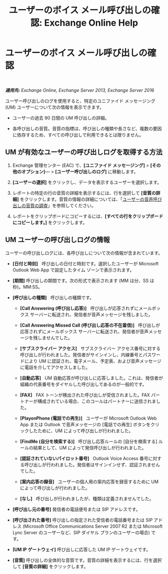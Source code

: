 ﻿---
title: 'ユーザーのボイス メール呼び出しの確認: Exchange Online Help'
TOCTitle: ユーザーのボイス メール呼び出しの確認
ms:assetid: 95768fe3-3ae2-43bd-9cbf-18c3b85c4592
ms:mtpsurl: https://technet.microsoft.com/ja-jp/library/JJ659070(v=EXCHG.150)
ms:contentKeyID: 50555822
ms.date: 05/22/2018
mtps_version: v=EXCHG.150
ms.translationtype: HT
---

# ユーザーのボイス メール呼び出しの確認

 

_**適用先:** Exchange Online, Exchange Server 2013, Exchange Server 2016_

ユーザー呼び出しのログを使用すると、特定のユニファイド メッセージング (UM) ユーザーについて次の情報を表示できます。

  - ユーザーの過去 90 日間の UM 呼び出しの詳細。

  - 各呼び出しの音質。音質の指標は、呼び出しの種類や長さなど、複数の要因に依存するため、すべての呼び出しで利用できるとは限りません。

## UM が有効なユーザーの呼び出しログを取得する方法

1.  Exchange 管理センター (EAC) で、**\[ユニファイド メッセージング\]** \> **\[その他のオプション\]**![\[その他のオプション\] アイコン](images/JJ150550.5381819e-3b21-4873-8714-e9b956290b28(EXCHG.150).gif "[その他のオプション] アイコン") \> **\[ユーザー呼び出しのログ\]** に移動します。

2.  **\[ユーザーの選択\]** をクリックし、データを表示するユーザーを選択します。

3.  レポートの特定の行の音質の詳細を表示するには、行を選択して **\[音質の詳細\]** をクリックします。音質の情報の詳細については、「[ユーザーの音声呼び出しの音質の調査](investigate-the-audio-quality-of-voice-calls-for-a-user-exchange-2013-help.md)」を参照してください。

4.  レポートをクリップボードにコピーするには、**\[すべての行をクリップボードにコピーします。\]** をクリックします。

## UM ユーザーの呼び出しログの情報

ユーザーの呼び出しログには、各呼び出しについて次の情報が含まれています。

  - **\[日付と時刻\]**   呼び出しの日付と時刻です。選択したユーザーが Microsoft Outlook Web App で設定したタイム ゾーンで表示されます。

  - **\[期間\]** 呼び出しの期間です。次の形式で表示されます (MM は分、SS は秒)。MM:SS。

  - **\[呼び出しの種類\]**   呼び出しの種類です。
    
      - **\[Call Answering (呼び出し応答)\]**   呼び出しが応答されずにメールボックス サーバーに転送され、発信者が音声メッセージを残しました。
    
      - **\[Call Answering Missed Call (呼び出し応答の不在着信)\]**   呼び出しが応答されずにメールボックス サーバーに転送され、発信者が音声メッセージを残しませんでした。
    
      - **\[サブスクライバー アクセス\]**   サブスクライバー アクセス番号に対する呼び出しが行われました。発信者がサインインし、内線番号とパスワードにより UM に認証され、電子メール、予定表、および音声メッセージに電話を介してアクセスしました。
    
      - **\[自動応答\]**   UM 自動応答が呼び出しに応答しました。これは、発信者が組織の代表番号をダイヤルした呼び出しであるのが一般的です。
    
      - **\[FAX\]**   FAX トーンが検出された呼び出しが受信されました。FAX パートナーが構成されている場合、このコールはパートナーに送信されました。
    
      - **\[PlayonPhone (電話での再生)\]**   ユーザーが Microsoft Outlook Web App または Outlook で音声メッセージの \[電話での再生\] ボタンをクリックしたために、UM によって呼び出しが行われました。
    
      - **\[FindMe (自分を検索する)\]**   呼び出し応答ルールの \[自分を検索する\] ルールの結果として、UM によって発信呼び出しが行われました。
    
      - **\[認証されていないパイロット番号\]**   Outlook Voice Access 番号に対する呼び出しが行われました。発信者はサインインせず、認証されませんでした。
    
      - **\[案内応答の録音\]**   ユーザーの個人用の案内応答を録音するために UM によって呼び出しが行われました。
    
      - **\[なし\]**   呼び出しが行われましたが、種類は定義されませんでした。

  - **\[呼び出し元の番号\]** 発信者の電話便号または SIP アドレスです。

  - **\[呼び出された番号\]** 呼び出しの指定された受信者の電話番号または SIP アドレス (Microsoft Office Communications Server 2007 R2 または Microsoft Lync Server のユーザーなど、SIP ダイヤル プランのユーザーの場合) です。

  - **\[UM IP ゲートウェイ\]** 呼び出しに応答した UM IP ゲートウェイです。

  - **\[音質\]** 呼び出しの全体的な音質です。音質の詳細を表示するには、行を選択して **\[音質の詳細\]** をクリックします。

